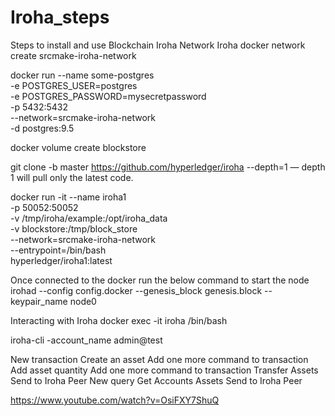 # Iroha_steps
Steps to install and use Blockchain Iroha Network
Iroha
docker network create srcmake-iroha-network

docker run --name some-postgres \
-e POSTGRES_USER=postgres \
-e POSTGRES_PASSWORD=mysecretpassword \
-p 5432:5432 \
--network=srcmake-iroha-network \
-d postgres:9.5

docker volume create blockstore

git clone -b master https://github.com/hyperledger/iroha --depth=1
— depth 1 will pull only the latest code.

docker run -it --name iroha1 \
-p 50052:50052 \
-v /tmp/iroha/example:/opt/iroha_data \
-v blockstore:/tmp/block_store \
--network=srcmake-iroha-network \
--entrypoint=/bin/bash \
hyperledger/iroha1:latest

Once connected to the docker run the below command to start the node
irohad --config config.docker --genesis_block genesis.block --keypair_name node0

Interacting with Iroha
docker exec -it iroha /bin/bash

iroha-cli -account_name admin@test

New transaction
Create an asset
Add one more command to transaction
Add asset quantity
Add one more command to transaction
Transfer Assets
Send to Iroha Peer
New query
Get Accounts Assets
Send to Iroha Peer

https://www.youtube.com/watch?v=OsiFXY7ShuQ

